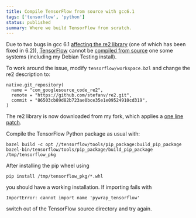 ```yaml
---
title: Compile TensorFlow from source with gcc6.1
tags: ['tensorflow', 'python']
status: published
summary: Where we build TensorFlow from scratch.
---
```



Due to two bugs in gcc 6.1
[affecting the re2 library](https://github.com/google/re2/issues/102)
(one of which has been fixed in 6.2)),
[TensorFlow](https://www.tensorflow.org/) cannot be
[compiled from source](https://www.tensorflow.org/versions/r0.10/get_started/os_setup.html)
one some systems (including my Debian Testing install).

To work around the issue, modify ``tensorflow/workspace.bzl`` and
change the re2 description to:

```
native.git_repository(
  name = "com_googlesource_code_re2",
  remote = "https://github.com/stefanv/re2.git",
  commit = "86503cb89d82b723ae0bce35e1e09524910cd319",
)
```

The re2 library is now downloaded from my fork, which applies a
[one line patch](https://github.com/stefanv/re2/commit/86503cb89d82b723ae0bce35e1e09524910cd319).

Compile the TensorFlow Python package as usual with:

```
bazel build -c opt //tensorflow/tools/pip_package:build_pip_package
bazel-bin/tensorflow/tools/pip_package/build_pip_package /tmp/tensorflow_pkg
```

After installing the pip wheel using

```
pip install /tmp/tensorflow_pkg/*.whl
```

you should have a working installation.  If importing fails with

```text
ImportError: cannot import name 'pywrap_tensorflow'
```

switch out of the TensorFlow source directory and try again.

